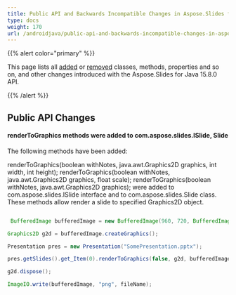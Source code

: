 ```yaml
---
title: Public API and Backwards Incompatible Changes in Aspose.Slides for Java 15.9.0
type: docs
weight: 170
url: /androidjava/public-api-and-backwards-incompatible-changes-in-aspose-slides-for-java-15-9-0/
---
```


{{% alert color="primary" %}} 

This page lists all [added](/slides/androidjava/public-api-and-backwards-incompatible-changes-in-aspose-slides-for-java-15-9-0/) or [removed](/slides/androidjava/public-api-and-backwards-incompatible-changes-in-aspose-slides-for-java-15-9-0/) classes, methods, properties and so on, and other changes introduced with the Aspose.Slides for Java 15.8.0 API.

{{% /alert %}} 
## **Public API Changes**
#### **renderToGraphics methods were added to com.aspose.slides.ISlide, Slide**
The following methods have been added:

renderToGraphics(boolean withNotes, java.awt.Graphics2D graphics, int width, int height);
renderToGraphics(boolean withNotes, java.awt.Graphics2D graphics, float scale);
renderToGraphics(boolean withNotes, java.awt.Graphics2D graphics);
were added to com.aspose.slides.ISlide interface and to com.aspose.slides.Slide class. These methods allow render a slide to specified Graphics2D object.

``` java

 BufferedImage bufferedImage = new BufferedImage(960, 720, BufferedImage.TYPE_INT_ARGB);

Graphics2D g2d = bufferedImage.createGraphics();

Presentation pres = new Presentation("SomePresentation.pptx");

pres.getSlides().get_Item(0).renderToGraphics(false, g2d, bufferedImage.getWidth(), bufferedImage.getHeight());

g2d.dispose();

ImageIO.write(bufferedImage, "png", fileName);

```
